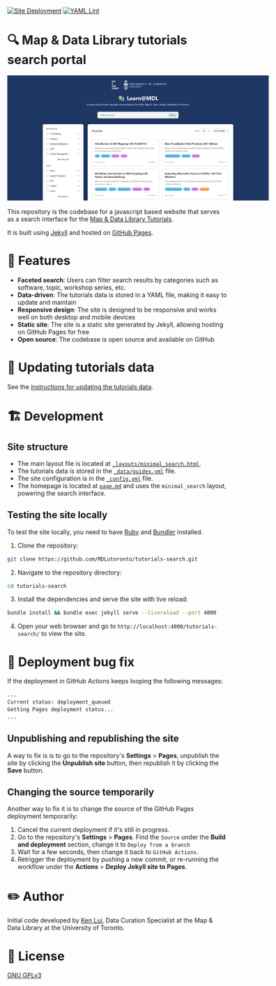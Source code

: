 [![Site Deployment](https://img.shields.io/github/actions/workflow/status/MDLutoronto/tutorials-search/deploy.yml?branch=main&label=Site%20Deployment&logo=github)](https://github.com/MDLutoronto/tutorials-search/actions/workflows/deploy.yml)
[![YAML Lint](https://img.shields.io/github/actions/workflow/status/MDLutoronto/tutorials-search/yamllint.yml?branch=main&label=YAML%20Lint&logo=github)](https://github.com/MDLutoronto/tutorials-search/actions/workflows/yamllint.yml)

# 🔍 Map & Data Library tutorials search portal
<img src="docs/screenshot.png" alt="Screenshot of the Map & Data Library tutorials search portal" style="max-width: 600px;">

This repository is the codebase for a javascript based website that serves as a search interface for the [Map & Data Library Tutorials](https://mdlutoronto.github.io/tutorials-search/). 

It is built using [Jekyll](https://jekyllrb.com/) and hosted on [GitHub Pages](https://pages.github.com/).

# 🚀 Features
- **Faceted search**: Users can filter search results by categories such as software, topic, workshop series, etc.
- **Data-driven**: The tutorials data is stored in a YAML file, making it easy to update and maintain
- **Responsive design**: The site is designed to be responsive and works well on both desktop and mobile devices
- **Static site**: The site is a static site generated by Jekyll, allowing hosting on GitHub Pages for free
- **Open source**: The codebase is open source and available on GitHub

# 📄 Updating tutorials data
See the [instructions for updating the tutorials data](/docs/update-data/README.md).

# 🏗️ Development
## Site structure
- The main layout file is located at [`_layouts/minimal_search.html`](_layouts/minimal_search.html).
- The tutorials data is stored in the [`_data/guides.yml`](_data/guides.yml) file.
- The site configuration is in the [`_config.yml`](_config.yml) file.
- The homepage is located at [`page.md`](page.md) and uses the `minimal_search` layout, powering the search interface.

## Testing the site locally
To test the site locally, you need to have [Ruby](https://www.ruby-lang.org/en/documentation/installation/) and [Bundler](https://bundler.io) installed.
1. Clone the repository:
```bash
git clone https://github.com/MDLutoronto/tutorials-search.git
```
2. Navigate to the repository directory:
```bash
cd tutorials-search
```
3. Install the dependencies and serve the site with live reload:
```bash
bundle install && bundle exec jekyll serve --livereload --port 4000
```
4. Open your web browser and go to `http://localhost:4000/tutorials-search/` to view the site.

# 🐛 Deployment bug fix
If the deployment in GitHub Actions keeps looping the following messages:
```bash
...
Current status: deployment_queued
Getting Pages deployment status...
...
```
## Unpublishing and republishing the site
A way to fix is is to go to the repository's **Settings** > **Pages**, unpublish the site by clicking the **Unpublish site** button, then republish it by clicking the **Save** button.

## Changing the source temporarily
Another way to fix it is to change the source of the GitHub Pages deployment temporarily:
1. Cancel the current deployment if it's still in progress.
2. Go to the repository's **Settings** > **Pages**. Find the `Source` under the **Build and deployment** section, change it to `Deploy from a branch`
3. Wait for a few seconds, then change it back to `GitHub Actions`.
4. Retrigger the deployment by pushing a new commit, or re-running the workflow under the **Actions** > **Deploy Jekyll site to Pages**.

# ✏️ Author
Initial code developed by [Ken Lui](https://github.com/kenlhlui), Data Curation Specialist at the Map & Data Library at the University of Toronto.

# 📜 License
[GNU GPLv3](https://www.gnu.org/licenses/gpl-3.0.html)